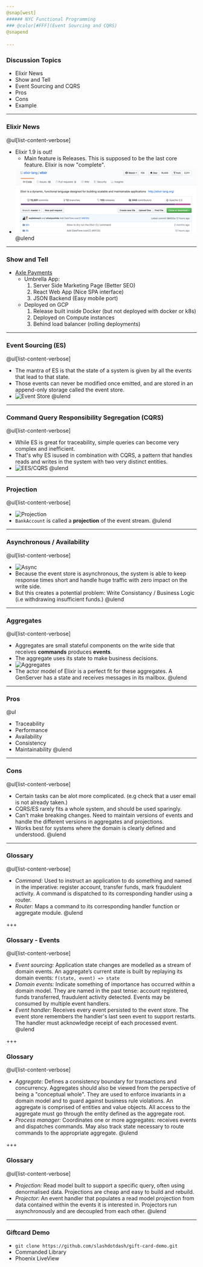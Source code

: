 ```yaml
---
@snap[west]
###### NYC Functional Programming
### @color[#FFF](Event Sourcing and CQRS)
@snapend

---
```

### Discussion Topics
- Elixir News
- Show and Tell
- Event Sourcing and CQRS
- Pros
- Cons
- Example

---
### Elixir News
@ul[list-content-verbose]
- Elixir 1.9 is out!
    - Main feature is Releases. This is supposed to be the last core feature. Elixir is now "complete".
- ![Releases](/meetup-08/releases.png)
@ulend

---
### Show and Tell
- [Axle Payments](https://staging.axlepayments.com)
    - Umbrella App:
        1. Server Side Marketing Page (Better SEO)
        2. React Web App (Nice SPA interface)
        3. JSON Backend (Easy mobile port)
    - Deployed on GCP
        1. Release built inside Docker (but not deployed with docker or k8s)
        2. Deployed on Compute instances
        3. Behind load balancer (rolling deployments) 

---
### Event Sourcing (ES)
@ul[list-content-verbose]
- The mantra of ES is that the state of a system is given by all the events that lead to that state.
- Those events can never be modified once emitted, and are stored in an append-only storage called the event store.
- ![Event Store](https://cdn-images-1.medium.com/max/1600/1*s3LbOhxnYFC4cKPshlAWcA.jpeg)
@ulend

---
### Command Query Responsibility Segregation (CQRS)
@ul[list-content-verbose]
- While ES is great for traceability, simple queries can become very complex and inefficient.
- That's why ES isused in combination with CQRS, a pattern that handles reads and writes in the system with two very distinct entities.
- ![EES/CQRS](https://cdn-images-1.medium.com/max/2600/1*2IUbZocoe_zT-mSec-crmg.jpeg)
@ulend

---
### Projection
@ul[list-content-verbose]
- ![Projection](https://cdn-images-1.medium.com/max/1600/1*1oUxSMaXHVuETYiWAG4rcQ.jpeg)
- `BankAccount` is called a **projection** of the event stream.
@ulend

---
### Asynchronous / Availability
@ul[list-content-verbose]
- ![Async](https://cdn-images-1.medium.com/max/2400/1*NCP3YktA4Oo86tHncrOXPw.jpeg)
- Because the event store is asynchronous, the system is able to keep response times short and handle huge traffic with zero impact on the write side.
- But this creates a potential problem: Write Consistancy / Business Logic (i.e withdrawing insufficient funds.)
@ulend

---
### Aggregates
@ul[list-content-verbose]
- Aggregates are small stateful components on the write side that receives **commands** produces **events**. 
- The aggregate uses its state to make business decisions.
- ![Aggregates](https://cdn-images-1.medium.com/max/2600/1*vBvbCa9qT_Ttl2ToQkvD1w.jpeg)
- The actor model of Elixir is a perfect fit for these aggregates. A GenServer has a state and receives messages in its mailbox.
@ulend

---
### Pros 
@ul
- Traceability
- Performance
- Availability
- Consistency
- Maintainability
@ulend

---
### Cons
@ul[list-content-verbose]
- Certain tasks can be alot more complicated. (e.g check that a user email is not already taken.)
- CQRS/ES rarely fits a whole system, and should be used sparingly. 
- Can't make breaking changes. Need to maintain versions of events and handle the different versions in aggregates and projections.
- Works best for systems where the domain is clearly defined and understood. 
@ulend

---
### Glossary
@ul[list-content-verbose]
- *Command:* Used to instruct an application to do something and named in the imperative: register account, transfer funds, mark fraudulent activity. A command is dispatched to its corresponding handler using a router.
- *Router:* Maps a command to its corresponding handler function or aggregate module.
@ulend

+++
### Glossary - Events
@ul[list-content-verbose]
- *Event sourcing:* Application state changes are modelled as a stream of domain events. An aggregate’s current state is built by replaying its domain events: `f(state, event) => state`
- *Domain events:* Indicate something of importance has occurred within a domain model. They are named in the past tense: account registered, funds transferred, fraudulent activity detected. Events may be consumed by multiple event handlers.
- *Event handler:* Receives every event persisted to the event store. The event store remembers the handler's last seen event to support restarts. The handler must acknowledge receipt of each processed event.
@ulend


+++
### Glossary
@ul[list-content-verbose]
- *Aggregate:*  Defines a consistency boundary for transactions and concurrency. Aggregates should also be viewed from the perspective of being a "conceptual whole". They are used to enforce invariants in a domain model and to guard against business rule violations. An aggregate is comprised of entities and value objects. All access to the aggregate must go through the entity defined as the aggregate root.
- *Process manager:* Coordinates one or more aggregates: receives events and dispatches commands. May also track state necessary to route commands to the appropriate aggregate.
@ulend

+++
### Glossary
@ul[list-content-verbose]
- *Projection:* Read model built to support a specific query, often using denormalised data. Projections are cheap and easy to build and rebuild.
- *Projector:*  An event handler that populates a read model projection from data contained within the events it is interested in. Projectors run asynchronously and are decoupled from each other.
@ulend

---
### Giftcard Demo
- `git clone https://github.com/slashdotdash/gift-card-demo.git`
- Commanded Library
- Phoenix LiveView